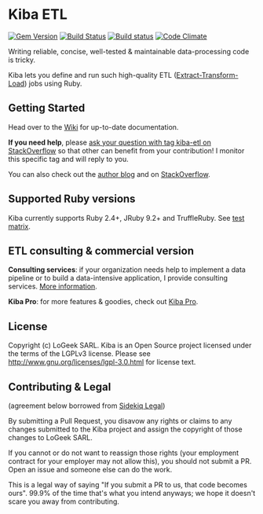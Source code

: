# Kiba ETL

[![Gem Version](https://badge.fury.io/rb/kiba.svg)](http://badge.fury.io/rb/kiba)
[![Build Status](https://travis-ci.org/thbar/kiba.svg?branch=master)](https://travis-ci.org/thbar/kiba) [![Build status](https://ci.appveyor.com/api/projects/status/v05jcyhpp1mueq9i?svg=true)](https://ci.appveyor.com/project/thbar/kiba) [![Code Climate](https://codeclimate.com/github/thbar/kiba/badges/gpa.svg)](https://codeclimate.com/github/thbar/kiba)

Writing reliable, concise, well-tested & maintainable data-processing code is tricky.

Kiba lets you define and run such high-quality ETL ([Extract-Transform-Load](http://en.wikipedia.org/wiki/Extract,_transform,_load)) jobs using Ruby.

## Getting Started

Head over to the [Wiki](https://github.com/thbar/kiba/wiki) for up-to-date documentation.

**If you need help**, please [ask your question with tag kiba-etl on StackOverflow](http://stackoverflow.com/questions/ask?tags=kiba-etl) so that other can benefit from your contribution! I monitor this specific tag and will reply to you.

You can also check out the [author blog](https://thibautbarrere.com) and on [StackOverflow](http://stackoverflow.com/questions/tagged/kiba-etl).

## Supported Ruby versions

Kiba currently supports Ruby 2.4+, JRuby 9.2+ and TruffleRuby. See [test matrix](https://travis-ci.org/thbar/kiba).

## ETL consulting & commercial version

**Consulting services**: if your organization needs help to implement a data pipeline or to build a data-intensive application, I provide consulting services. [More information](https://thibautbarrere.com/hire-me/).

**Kiba Pro**: for more features & goodies, check out [Kiba Pro](https://github.com/thbar/kiba/wiki#kiba-pro).

## License

Copyright (c) LoGeek SARL. Kiba is an Open Source project licensed under the terms of
the LGPLv3 license.  Please see <http://www.gnu.org/licenses/lgpl-3.0.html> for license text.

## Contributing & Legal

(agreement below borrowed from [Sidekiq Legal](https://github.com/mperham/sidekiq/blob/master/Contributing.md))

By submitting a Pull Request, you disavow any rights or claims to any changes submitted to the Kiba project and assign the copyright of those changes to LoGeek SARL.

If you cannot or do not want to reassign those rights (your employment contract for your employer may not allow this), you should not submit a PR. Open an issue and someone else can do the work.

This is a legal way of saying "If you submit a PR to us, that code becomes ours". 99.9% of the time that's what you intend anyways; we hope it doesn't scare you away from contributing.
